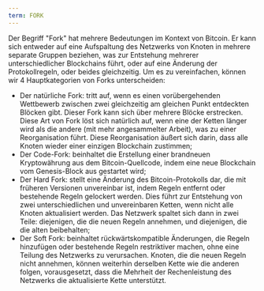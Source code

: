 ```yaml
---
term: FORK
---
```


Der Begriff "Fork" hat mehrere Bedeutungen im Kontext von Bitcoin. Er kann sich entweder auf eine Aufspaltung des Netzwerks von Knoten in mehrere separate Gruppen beziehen, was zur Entstehung mehrerer unterschiedlicher Blockchains führt, oder auf eine Änderung der Protokollregeln, oder beides gleichzeitig. Um es zu vereinfachen, können wir 4 Hauptkategorien von Forks unterscheiden:
* Der natürliche Fork: tritt auf, wenn es einen vorübergehenden Wettbewerb zwischen zwei gleichzeitig am gleichen Punkt entdeckten Blöcken gibt. Dieser Fork kann sich über mehrere Blöcke erstrecken. Diese Art von Fork löst sich natürlich auf, wenn eine der Ketten länger wird als die andere (mit mehr angesammelter Arbeit), was zu einer Reorganisation führt. Diese Reorganisation äußert sich darin, dass alle Knoten wieder einer einzigen Blockchain zustimmen;
* Der Code-Fork: beinhaltet die Erstellung einer brandneuen Kryptowährung aus dem Bitcoin-Quellcode, indem eine neue Blockchain vom Genesis-Block aus gestartet wird;
* Der Hard Fork: stellt eine Änderung des Bitcoin-Protokolls dar, die mit früheren Versionen unvereinbar ist, indem Regeln entfernt oder bestehende Regeln gelockert werden. Dies führt zur Entstehung von zwei unterschiedlichen und unvereinbaren Ketten, wenn nicht alle Knoten aktualisiert werden. Das Netzwerk spaltet sich dann in zwei Teile: diejenigen, die die neuen Regeln annehmen, und diejenigen, die die alten beibehalten;
* Der Soft Fork: beinhaltet rückwärtskompatible Änderungen, die Regeln hinzufügen oder bestehende Regeln restriktiver machen, ohne eine Teilung des Netzwerks zu verursachen. Knoten, die die neuen Regeln nicht annehmen, können weiterhin derselben Kette wie die anderen folgen, vorausgesetzt, dass die Mehrheit der Rechenleistung des Netzwerks die aktualisierte Kette unterstützt.